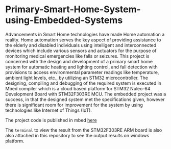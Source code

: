 # Primary-Smart-Home-System-using-Embedded-Systems

Advancements in Smart Home technologies have made Home automation a reality. Home automation serves the key aspect of providing assistance to the elderly and disabled individuals using intelligent and interconnected devices which include various sensors and actuators for the purpose of monitoring medical emergencies like falls or seizures. This project is concerned with the design and development of a primary smart home system for automatic heating and lighting control, and fall detection with provisions to access environmental parameter readings like temperature, ambient light levels, etc., by utilizing an STM32 microcontroller. The designing, compiling and debugging of the required system is executed in Mbed compiler which is a cloud based platform for STM32 Nuleo-64 Development Board with STM32F303RE MCU. The embedded project was a success, in that the designed system met the specifications given, however there is significant room for improvement for the system by using technologies like Internet of Things (IoT).

The project code is published in mbed [here](https://os.mbed.com/users/MPGavali/code/Design-and-Development-of-a-Primary-Smar/)

The `terminal` to view the result from the STM32F303RE ARM board is also also attached in this repository to see the output results on windows platform.
